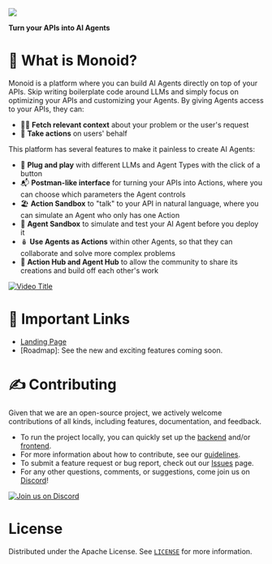 ![](https://lh7-us.googleusercontent.com/fGCG5fGVi_ZLjH-BXVq4NB1Rd8VJHpETC2WD2dIKkNPCGKxh7e8iIz9PBDxhX1gT5jJ4zSDNJyMP_0vrAegrLJOjU4aOA5aJbU9ujSlHLSckFvUdkeEiFPFPB61jlaDdvJ6AjqNQzd0thFK_Q1EUyXWfnA=s2048)

**Turn your APIs into AI Agents**

# 🧐 What is Monoid?

Monoid is a platform where you can build AI Agents directly on top of your APIs. Skip writing boilerplate code around LLMs and simply focus on optimizing your APIs and customizing your Agents. By giving Agents access to your APIs, they can:

- 🕵️‍♂️ **Fetch relevant context** about your problem or the user's request
- 🔁 **Take actions** on users' behalf

This platform has several features to make it painless to create AI Agents:

- 🔌 **Plug and play** with different LLMs and Agent Types with the click of a button
- 📬 **Postman-like interface** for turning your APIs into Actions, where you can choose which parameters the Agent controls
- 🏖️ **Action Sandbox** to "talk" to your API in natural language, where you can simulate an Agent who only has one Action
- 🤖 **Agent Sandbox** to simulate and test your AI Agent before you deploy it
- 🪆 **Use Agents as Actions** within other Agents, so that they can collaborate and solve more complex problems
- 🤝 **Action Hub and Agent Hub** to allow the community to share its creations and build off each other's work

[![Video Title](https://assets-global.website-files.com/654beac0098fd8e25fbdc9a0/6556a4c3366cf1d7dd8d0605_Screenshot%202023-11-16%20at%206.23.50%20PM.png)](https://www.loom.com/share/0dd43d549a2d4287b01bec0d257e6893?sid=4f4d187a-6866-423f-ae9d-e76b63d55b91)
# 🔗 Important Links

- [Landing Page](monoid.so)
- [Roadmap]: See the new and exciting features coming soon. 

# ✍ Contributing

Given that we are an open-source project, we actively welcome contributions of all kinds, including features, documentation, and feedback. 
 
- To run the project locally, you can quickly set up the [backend](example.com) and/or [frontend](example.com). 
- For more information about how to contribute, see our [guidelines](example.com).
- To submit a feature request or bug report, check out our [Issues](example.com) page.
- For any other questions, comments, or suggestions, come join us on [Discord](https://discord.gg/tMW4egr5bR)! 

[![Join us on Discord](https://invidget.switchblade.xyz/nQXP83SNeC)](https://discord.gg/nQXP83SNeC)

# License

Distributed under the Apache License. See [`LICENSE`](./LICENSE) for more information.